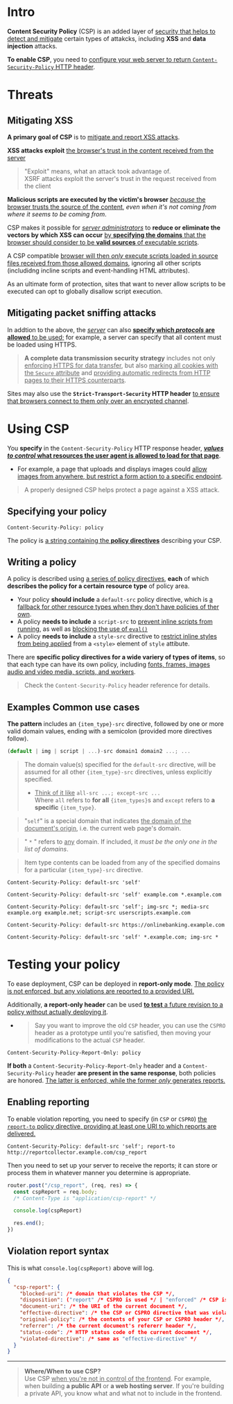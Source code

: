 # Intro
**Content Security Policy** (CSP) is an added layer of <u>security that helps to detect and mitigate</u> certain types of attakcks, including **XSS** and **data injection** attacks.

**To enable CSP**, you need to <u>configure your web server to return `Content-Security-Policy` HTTP header</u>.

# Threats
## Mitigating XSS
**A primary goal of CSP** is to <u>mitigate and report XSS attacks</u>.

**XSS attacks exploit** <u>the browser's trust in the content received from the server</u>

> "Exploit" means, what an attack took advantage of.\
> XSRF attacks exploit the server's trust in the request received from the client

**Malicious scripts are executed by the victim's browser** <u>*because* the browser trusts the source of the content</u>, *even when it's not coming from where it seems to be coming from*.

CSP makes it possible for  <u>*server administrators*</u> to **reduce or eliminate the vectors by which XSS can occur** <u>by **specifying the domains** that the browser should consider to be **valid sources** of executable scripts</u>.

A CSP compatible <u>browser will then *only* execute scripts loaded in source files received from those allowed domains</u>, ignoring all other scripts (includidng incline scripts and event-handling HTML attributes).

As an ultimate form of protection, sites that want to never allow scripts to be executed can opt to globally disallow script execution.

## Mitigating packet sniffing attacks
In addtion to the above, the <u>*server*</u> can also <u>**specify which *protocols* are  allowed** to be used;</u> 
for example, a server can specify that all content must be loaded using HTTPS.

> **A complete data transmission security strategy** includes not only <u>enforcing HTTPS for data transfer</u>, but also <u>marking all cookies with the `Secure` attribute</u> and <u>providing automatic redirects from HTTP pages to their HTTPS counterparts</u>.

Sites may also use the **`Strict-Transport-Security` HTTP header** <u>to ensure that browsers connect to them only over an encrypted channel</u>.

# Using CSP
You **specify** in the `Content-Security-Policy` HTTP response header, <u>***values to control* what resources the user agent is allowed to load for that page**</u>.
- For example, a page that uploads and displays images could <u>allow images from anywhere, but restrict a form action to a specific endpoint</u>.

> A properly designed CSP helps protect a page against a XSS attack.

## Specifying your policy
```http
Content-Security-Policy: policy
```
The policy is <u>a string containing the **policy directives**</u> describing your CSP.

## Writing a policy
A policy is described using <u>a series of policy directives</u>, **each** of which **describes the policy for a certain resource type** of policy area.
- Your policy **should include** a `default-src` policy directive, which is <u>a fallback for other resource types when they don't have policies of ther own</u>.
- A policy **needs to include** a `script-src` to <u>prevent inline scripts from running</u>, as well as <u>blocking the use of `eval()`</u>
- A policy **needs to include** a `style-src` directive to <u>restrict inline styles from being applied</u> from a `<style>` element of `style` attibute.


There are **specific policy directives for a wide variery of types of items**, so that each type can have its own policy, including <u>fonts, frames, images audio and video media, scripts, and workers</u>.
> Check the `Content-Security-Policy` header reference for details.

## Examples Common use cases
**The pattern** includes an `{item_type}-src` directive, followed by one or more valid domain values, ending with a semicolon (provided more directives follow).

```js
(default | img | script | ...)-src domain1 domain2 ...; ...
```

> The domain value(s) specified for the `default-src` directive, will be assumed for all other `{item_type}-src` directives, unless explicitly specified.
> - <u>Think of it like</u> `all-src ...; except-src ...` \
> Where `all` refers to **for all** `{item_types}`s and `except` refers to **a specific** `{item_type}`.

> "`self`" is a special domain that indicates <u>the domain of the document's origin</u>, i.e. the current web page's domain.

> " `*` " refers to <u>any</u> domain. If included, it *must be the only one in the list of domains*.

> Item type contents can be loaded from any of the specified domains for a particular `{item_type}-src` directive.

```http
Content-Security-Policy: default-src 'self'

Content-Security-Policy: default-src 'self' example.com *.example.com

Content-Security-Policy: default-src 'self'; img-src *; media-src example.org example.net; script-src userscripts.example.com

Content-Security-Policy: default-src https://onlinebanking.example.com

Content-Security-Policy: default-src 'self' *.example.com; img-src *
```

# Testing your policy
To ease deployment, CSP can be deployed in **report-only mode**. <u>The policy is not enforced, but any violations are reported to a provided URI.</u>

Additionally, **a report-only header** can be used <u>**to test** a future revision to a policy without actually deploying it</u>.
  - > Say you want to improve the old `CSP` header, you can use the `CSPRO` header as a prototype until you're satisfied, then moving your modifications to the actual `CSP` header.

```http
Content-Security-Policy-Report-Only: policy
```

**If both** a `Content-Security-Policy-Report-Only` header and a `Content-Security-Policy` header **are present in the same response**, both policies are honored. <u>The latter is enforced, while the former *only* generates reports.</u>

## Enabling reporting

To enable violation reporting, you need to specify (in `CSP` or `CSPRO`) <u>the `report-to` policy directive, providing at least one URI to which reports are delivered.</u>

```http
Content-Security-Policy: default-src 'self'; report-to http://reportcollector.example.com/csp_report
```

Then you need to set up your server to receive the reports; it can store or process them in whatever manner you determine is appropriate.

```js
router.post("/csp_report", (req, res) => {
  const cspReport = req.body;
  /* Content-Type is "application/csp-report" */

  console.log(cspReport)

  res.end();
})
```

## Violation report syntax
This is what `console.log(cspReport)` above will log.

```json
{
  "csp-report": {
    "blocked-uri": /* domain that violates the CSP */,
    "disposition": ("report" /* CSPRO is used */ | "enforced" /* CSP is used */),
    "document-uri": /* the URI of the current document */,
    "effective-directive": /* the CSP or CSPRO directive that was violated */,
    "original-policy": /* the contents of your CSP or CSPRO header */,
    "referrer": /* the current document's refererr header */,
    "status-code": /* HTTP status code of the current document */,
    "violated-directive": /* same as "effective-directive" */
  }
}
```

---

> **Where/When to use CSP?**\
Use CSP <u>when you're not in control of the frontend</u>. For example, when building **a public API** or **a web hosting server**. If you're building a private API, you know what and what not to include in the frontend.